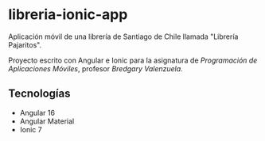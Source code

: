 # libreria-ionic-app

Aplicación móvil de una librería de Santiago de Chile llamada "Librería Pajaritos".

Proyecto escrito con Angular e Ionic para la asignatura de _Programación de Aplicaciones Móviles_, profesor _Bredgary Valenzuela_.


<h2>Tecnologías</h1>

* Angular 16
* Angular Material
* Ionic 7
